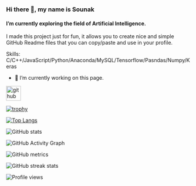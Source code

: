 ### Hi there 👋, my name is Sounak
#### I’m currently exploring the field of Artificial Intelligence.
I made this project just for fun, it allows you to create nice and simple GitHub Readme files that you can copy/paste and use in your profile.

Skills: C/C++/JavaScript/Python/Anaconda/MySQL/Tensorflow/Pasndas/Numpy/Keras

- 🔭 I’m currently working on this page. 


[<img src='https://cdn.jsdelivr.net/npm/simple-icons@3.0.1/icons/github.svg' alt='github' height='40'>](https://github.com/Sounak-singh)  

[![trophy](https://github-profile-trophy.vercel.app/?username=Sounak-singh)](https://github.com/ryo-ma/github-profile-trophy)

[![Top Langs](https://github-readme-stats.vercel.app/api/top-langs/?username=Sounak-singh)](https://github.com/anuraghazra/github-readme-stats)

![GitHub stats](https://github-readme-stats.vercel.app/api?username=Sounak-singh&show_icons=true)  

![GitHub Activity Graph](https://activity-graph.herokuapp.com/graph?username=Sounak-singh)  

![GitHub metrics](https://metrics.lecoq.io/Sounak-singh)  

![GitHub streak stats](https://streak-stats.demolab.com/?user=Sounak-singh)  

![Profile views](https://gpvc.arturio.dev/Sounak-singh)  
